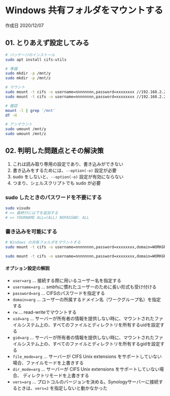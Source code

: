 # Windows 共有フォルダをマウントする

作成日 2020/12/07

## 01. とりあえず設定してみる

```bash
# パッケージのインストール
sudo apt install cifs-utils

# 準備
sudo mkdir -p /mnt/y
sudo mkdir -p /mnt/z

# マウント
sudo mount -t cifs -o username=nnnnnnnn,password=xxxxxxxx //192.168.2.203/data/contents/IT事業/04.商品画像/【全カラー別画像各種サイズマスター】/00.リサイズ前 /mnt/y
sudo mount -t cifs -o username=nnnnnnnn,password=xxxxxxxx //192.168.2.203/data/contents/IT事業/04.商品画像/【全カラー別画像各種サイズマスター】/02.main_kyoyu /mnt/z

# 確認
mount -l | grep '/mnt'
df -H

# アンマウント
sudo umount /mnt/y
sudo umount /mnt/z
```

## 02. 判明した問題点とその解決策

1. これは読み取り専用の設定であり、書き込みができない
1. 書き込みをするためには、`--option(-o)` 設定が必要
1. sudo をしないと、`--option(-o)` 設定が有効にならない
1. つまり、シェルスクリプトでも sudo が必要

### sudo したときのパスワードを不要にする

```bash
sudo visudo
# => 最終行に以下を追加する
# => YOURNAME ALL=(ALL) NOPASSWD: ALL
```

### 書き込みを可能にする

```bash
# Windows の共有フォルダをマウントする
sudo mount -t cifs -o username=nnnnnnnn,password=xxxxxxxx,domain=WORKGROUP,rw,uid=1000,gid=1000,file_mode=0755,dir_mode=0755 //192.168.2.203/data/contents/IT事業/04.商品画像/【全カラー別画像各種サイズマスター】/00.リサイズ前 /mnt/y

sudo mount -t cifs -o username=nnnnnnnn,password=xxxxxxxx,domain=WORKGROUP,rw,uid=1000,gid=1000,file_mode=0755,dir_mode=0755 //192.168.2.203/data/contents/IT事業/04.商品画像/【全カラー別画像各種サイズマスター】/02.main_kyoyu /mnt/z
```

#### オプション設定の解説

- `user=arg` ... 接続する際に用いるユーザー名を指定する
- `username=arg` ... smbfsに慣れたユーザーのために長い形式も受け付ける
- `password=arg` ... CIFSのパスワードを指定する
- `domain=arg` ... ユーザーの所属するドメイン名（ワークグループ名）を指定する
- `rw` ... read-writeでマウントする
- `uid=arg` ... サーバーが所有者の情報を提供しない時に、マウントされたファイルシステム上の、すべてのファイルとディレクトリを所有するuidを設定する
- `gid=arg` ... サーバーが所有者の情報を提供しない時に、マウントされたファイルシステム上の、すべてのファイルとディレクトリを所有するgidを設定する
- `file_mode=arg` ... サーバーが CIFS Unix extensions をサポートしていない場合、ファイルモードを上書きする
- `dir_mode=arg` ... サーバーが CIFS Unix extensions をサポートしていない場合、 ディレクトリモードを上書きする
- `vers=arg` ... プロトコルのバージョンを決める。Synologyサーバーに接続するときは、`vers=2` を指定しないと動かなかった
